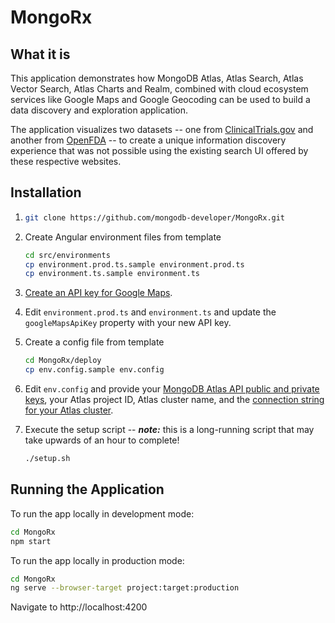 # MongoRx

## What it is

This application demonstrates how MongoDB Atlas, Atlas Search, Atlas Vector Search, Atlas Charts and Realm, combined with cloud ecosystem services like Google Maps and Google Geocoding can be used to build a data discovery and exploration application.

The application visualizes two datasets -- one from [ClinicalTrials.gov](https://clinicaltrials.gov/) and another from [OpenFDA](https://open.fda.gov) -- to create a unique information discovery experience that was not possible using the existing search UI offered by these respective websites.

## Installation

1. ```bash
   git clone https://github.com/mongodb-developer/MongoRx.git
   ```

1. Create Angular environment files from template
   ```bash
   cd src/environments
   cp environment.prod.ts.sample environment.prod.ts
   cp environment.ts.sample environment.ts
   ```

1. [Create an API key for Google Maps](https://developers.google.com/maps/documentation/javascript/get-api-key).

1. Edit `environment.prod.ts` and `environment.ts` and update the `googleMapsApiKey` property with your new API key.

1. Create a config file from template
   ```bash
   cd MongoRx/deploy
   cp env.config.sample env.config
   ```

1. Edit `env.config` and provide your [MongoDB Atlas API public and private keys](https://docs.atlas.mongodb.com/configure-api-access/), your Atlas project ID, Atlas cluster name, and the [connection string for your Atlas cluster](https://docs.atlas.mongodb.com/connect-to-database-deployment/).

1. Execute the setup script -- _**note:**_ this is a long-running script that may take upwards of an hour to complete!
   ```bash
   ./setup.sh
   ```

## Running the Application

To run the app locally in development mode:
```bash
cd MongoRx
npm start
```

To run the app locally in production mode:
```bash
cd MongoRx
ng serve --browser-target project:target:production
```

Navigate to http://localhost:4200